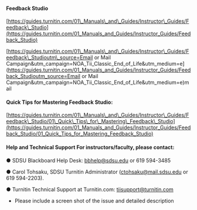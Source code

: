 #### Feedback Studio

[https://guides.turnitin.com/01\_Manuals\_and\_Guides/Instructor\_Guides/Feedback\_Studio](https://guides.turnitin.com/01_Manuals_and_Guides/Instructor_Guides/Feedback_Studio)

[https://guides.turnitin.com/01\_Manuals\_and\_Guides/Instructor\_Guides/Feedback\_Studioutm\_source=Email or Mail Campaign&utm\_campaign=NOA\_Tii\_Classic\_End\_of\_Life&utm\_medium=e](https://guides.turnitin.com/01_Manuals_and_Guides/Instructor_Guides/Feedback_Studioutm_source=Email or Mail Campaign&utm_campaign=NOA_Tii_Classic_End_of_Life&utm_medium=e)mail

#### Quick Tips for Mastering Feedback Studio​:

[https://guides.turnitin.com/01\_Manuals\_and\_Guides/Instructor\_Guides/Feedback\_Studio/01\_Quick\_Tips\_for\_Mastering\_Feedback\_Studio](https://guides.turnitin.com/01_Manuals_and_Guides/Instructor_Guides/Feedback_Studio/01_Quick_Tips_for_Mastering_Feedback_Studio)

#### Help and Technical Support For instructors/faculty​, please contact:

● SDSU Blackboard Help Desk​: bbhelp@sdsu.edu or 619 594-3485

● Carol Tohsaku, SDSU Turnitin Administrator ​\(ctohsaku@mail.sdsu.edu or 619 594-2203\).

● Turnitin Technical Support at Turnitin.com​: tiisupport@turnitin.com

* Please include a screen shot of the issue and detailed description



